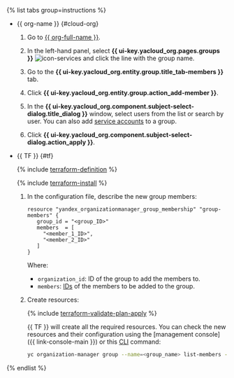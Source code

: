 {% list tabs group=instructions %}

- {{ org-name }} {#cloud-org}

   1. Go to [{{ org-full-name }}]({{link-org-main}}).

   1. In the left-hand panel, select **{{ ui-key.yacloud_org.pages.groups }}** ![icon-services](../../_assets/console-icons/persons.svg) and click the line with the group name.

   1. Go to the **{{ ui-key.yacloud_org.entity.group.title_tab-members }}** tab.

   1. Click **{{ ui-key.yacloud_org.entity.group.action_add-member }}**.

   1. In the **{{ ui-key.yacloud_org.component.subject-select-dialog.title_dialog }}** window, select users from the list or search by user. You can also add [service accounts](../../iam/concepts/users/service-accounts.md) to a group.

   1. Click **{{ ui-key.yacloud_org.component.subject-select-dialog.action_apply }}**.

- {{ TF }} {#tf}

   {% include [terraform-definition](../../_tutorials/terraform-definition.md) %}

   {% include [terraform-install](../../_includes/terraform-install.md) %}

   1. In the configuration file, describe the new group members:

      ```hcl
      resource "yandex_organizationmanager_group_membership" "group-members" {
         group_id = "<group_ID>"
         members  = [
           "<member_1_ID>",
           "<member_2_ID>"
         ]
      }
      ```

      Where:

      * `organization_id`: ID of the group to add the members to.
      * `members`: [IDs](../../organization/operations/users-get.md) of the members to be added to the group.

   1. Create resources:

      {% include [terraform-validate-plan-apply](../../_tutorials/terraform-validate-plan-apply.md) %}

      {{ TF }} will create all the required resources. You can check the new resources and their configuration using the [management console]({{ link-console-main }}) or this [CLI](../../cli/quickstart.md) command:

      ```bash
      yc organization-manager group --name=<group_name> list-members --organization-id=<organization_ID>
      ```

{% endlist %}